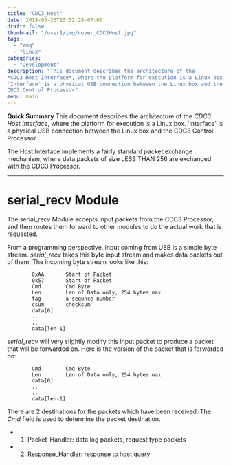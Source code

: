 ```yaml
---
title: "CDC3_Host"
date: 2018-05-23T15:52:28-07:00
draft: false
thumbnail: "/user1/img/cover_CDC3Host.jpg"
tags:
  - "zmq"
  - "linux"
categories:
  - "Development"
description: "This document describes the architecture of the
*CDC3 Host Interface*, where the platform for execution is a Linux box.
'Interface' is a physical USB connection between the Linux box and the
CDC3 Control Processor"
menu: main
---
```


**Quick Summary**  This document describes the architecture of the
*CDC3 Host Interface*, where the platform for execution is a Linux box.
'Interface' is a physical USB connection between the Linux box and the
CDC3 Control Processor.

The Host Interface implements a fairly standard
packet exchange mechanism, where data packets of size LESS THAN 256
are exchanged with the CDC3 Processor.

---

# serial_recv Module

The serial_recv Module accepts input packets from the CDC3 Processor,
and then routes them forward to other modules to do the actual work
that is requested.

From a programming perspective, input coming from USB is a simple byte
stream.   *serial_recv* takes this byte input stream and makes data packets
out of them.   The incoming byte stream looks like this:

```
        0xAA       Start of Packet
        0x57       Start of Packet
        Cmd        Cmd Byte
        Len        Len of Data only, 254 bytes max
        tag        a sequnce number
        csum       checksum
        data[0]
        ..
        ..
        data[len-1]
```

*serial_recv* will very slightly modify this input packet to produce a packet
that will be forwarded on.    Here is the version of the packet that is
forwarded on:


```
        Cmd        Cmd Byte
        Len        Len of Data only, 254 bytes max
        data[0]
        ..
        ..
        data[len-1]
```

There are 2 destinations for the packets which have been received.
The *Cmd* field is used to determine the packet destination.

- 1.  Packet_Handler:     data log packets, request type packets
- 2.  Response_Handler:   response to host query






